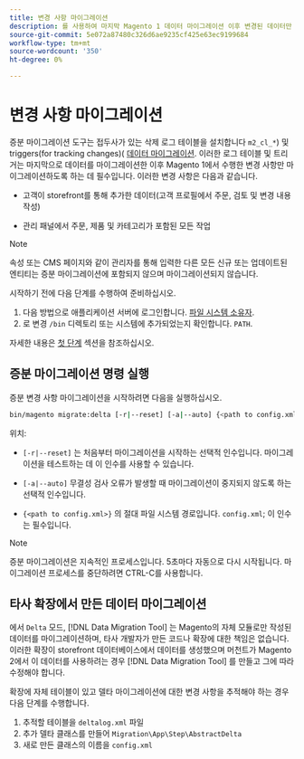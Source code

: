 ```yaml
---
title: 변경 사항 마이그레이션
description: 를 사용하여 마지막 Magento 1 데이터 마이그레이션 이후 변경된 데이터만 마이그레이션하는 방법을 알아봅니다. [!DNL Data Migration Tool].
source-git-commit: 5e072a87480c326d6ae9235cf425e63ec9199684
workflow-type: tm+mt
source-wordcount: '350'
ht-degree: 0%

---
```



# 변경 사항 마이그레이션

증분 마이그레이션 도구는 접두사가 있는 삭제 로그 테이블을 설치합니다 `m2_cl_*`) 및 triggers(for tracking changes)( [데이터 마이그레이션](data.md). 이러한 로그 테이블 및 트리거는 마지막으로 데이터를 마이그레이션한 이후 Magento 1에서 수행한 변경 사항만 마이그레이션하도록 하는 데 필수입니다. 이러한 변경 사항은 다음과 같습니다.

* 고객이 storefront를 통해 추가한 데이터(고객 프로필에서 주문, 검토 및 변경 내용 작성)

* 관리 패널에서 주문, 제품 및 카테고리가 포함된 모든 작업

>[!NOTE]
>
>속성 또는 CMS 페이지와 같이 관리자를 통해 입력한 다른 모든 신규 또는 업데이트된 엔티티는 증분 마이그레이션에 포함되지 않으며 마이그레이션되지 않습니다.


시작하기 전에 다음 단계를 수행하여 준비하십시오.

1. 다음 방법으로 애플리케이션 서버에 로그인합니다. [파일 시스템 소유자](../../../installation/prerequisites/file-system/overview.md).
1. 로 변경 `/bin` 디렉토리 또는 시스템에 추가되었는지 확인합니다. `PATH`.

자세한 내용은 [첫 단계](overview.md#first-steps) 섹션을 참조하십시오.

## 증분 마이그레이션 명령 실행

증분 변경 사항 마이그레이션을 시작하려면 다음을 실행하십시오.

```bash
bin/magento migrate:delta [-r|--reset] [-a|--auto] {<path to config.xml>}
```

위치:

* `[-r|--reset]` 는 처음부터 마이그레이션을 시작하는 선택적 인수입니다. 마이그레이션을 테스트하는 데 이 인수를 사용할 수 있습니다.

* `[-a|--auto]` 무결성 검사 오류가 발생할 때 마이그레이션이 중지되지 않도록 하는 선택적 인수입니다.

* `{<path to config.xml>}` 의 절대 파일 시스템 경로입니다. `config.xml`; 이 인수는 필수입니다.

>[!NOTE]
>
>증분 마이그레이션은 지속적인 프로세스입니다. 5초마다 자동으로 다시 시작됩니다. 마이그레이션 프로세스를 중단하려면 CTRL-C를 사용합니다.


## 타사 확장에서 만든 데이터 마이그레이션

에서 `Delta` 모드, [!DNL Data Migration Tool] 는 Magento의 자체 모듈로만 작성된 데이터를 마이그레이션하며, 타사 개발자가 만든 코드나 확장에 대한 책임은 없습니다. 이러한 확장이 storefront 데이터베이스에서 데이터를 생성했으며 머천트가 Magento 2에서 이 데이터를 사용하려는 경우 [!DNL Data Migration Tool] 를 만들고 그에 따라 수정해야 합니다.

확장에 자체 테이블이 있고 델타 마이그레이션에 대한 변경 사항을 추적해야 하는 경우 다음 단계를 수행합니다.

1. 추적할 테이블을 `deltalog.xml` 파일
1. 추가 델타 클래스를 만들어 `Migration\App\Step\AbstractDelta`
1. 새로 만든 클래스의 이름을 `config.xml`
